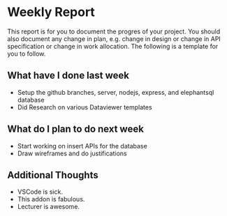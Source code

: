 # Weekly Report

This report is for you to document the progres of your project. You should also document any change in plan, e.g. change in design or change in API specification or change in work allocation. The following is a template for you to follow.

## What have I done last week

-   Setup the github branches, server, nodejs, express, and elephantsql database
-   Did Research on various Dataviewer templates


## What do I plan to do next week

-   Start working on insert APIs for the database
-   Draw wireframes and do justifications

## Additional Thoughts

-   VSCode is sick.
-   This addon is fabulous.
-   Lecturer is awesome.
